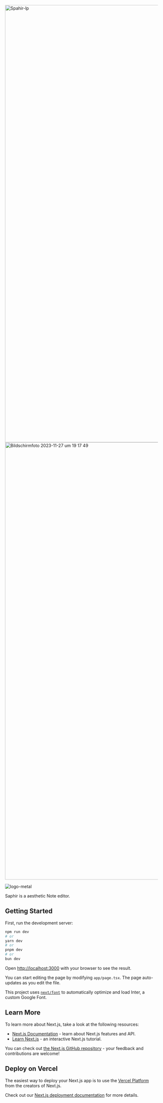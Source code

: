
<img width="1440" alt="Spahir-lp" src="https://github.com/jittergtz/Saphir/assets/110451040/06bde2e0-fb35-4ba4-93a6-83d030f065ad">

<img width="1440" alt="Bildschirmfoto 2023-11-27 um 19 17 49" src="https://github.com/jittergtz/Saphir/assets/110451040/4167aa00-117d-4647-929d-56b872882234">


![logo-metal](https://github.com/jittergtz/Saphir/assets/110451040/832d3632-d083-44fa-9d2a-bd94b839b927)





Saphir is a aesthetic Note editor.




## Getting Started

First, run the development server:

```bash
npm run dev
# or
yarn dev
# or
pnpm dev
# or
bun dev
```

Open [http://localhost:3000](http://localhost:3000) with your browser to see the result.

You can start editing the page by modifying `app/page.tsx`. The page auto-updates as you edit the file.

This project uses [`next/font`](https://nextjs.org/docs/basic-features/font-optimization) to automatically optimize and load Inter, a custom Google Font.

## Learn More

To learn more about Next.js, take a look at the following resources:

- [Next.js Documentation](https://nextjs.org/docs) - learn about Next.js features and API.
- [Learn Next.js](https://nextjs.org/learn) - an interactive Next.js tutorial.

You can check out [the Next.js GitHub repository](https://github.com/vercel/next.js/) - your feedback and contributions are welcome!

## Deploy on Vercel

The easiest way to deploy your Next.js app is to use the [Vercel Platform](https://vercel.com/new?utm_medium=default-template&filter=next.js&utm_source=create-next-app&utm_campaign=create-next-app-readme) from the creators of Next.js.

Check out our [Next.js deployment documentation](https://nextjs.org/docs/deployment) for more details.
